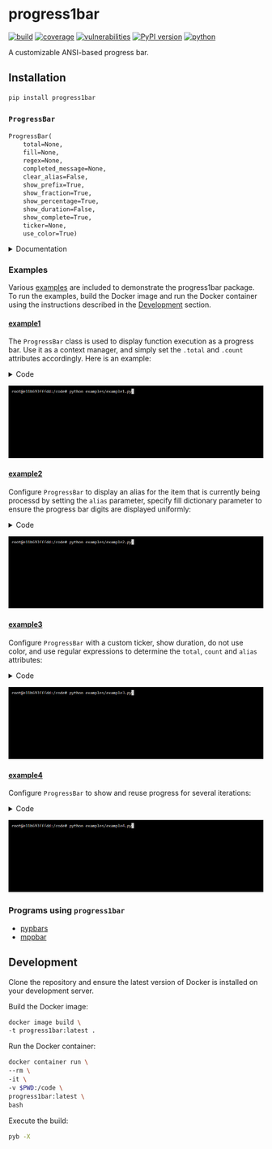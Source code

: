 # progress1bar
[![build](https://github.com/soda480/progress1bar/actions/workflows/main.yml/badge.svg)](https://github.com/soda480/progress1bar/actions/workflows/main.yml)
[![coverage](https://img.shields.io/badge/coverage-100%25-brightgreen)](https://pybuilder.io/)
[![vulnerabilities](https://img.shields.io/badge/vulnerabilities-None-brightgreen)](https://pypi.org/project/bandit/)
[![PyPI version](https://badge.fury.io/py/progress1bar.svg)](https://badge.fury.io/py/progress1bar)
[![python](https://img.shields.io/badge/python-3.7%20%7C%203.8%20%7C%203.9%20%7C%203.10-teal)](https://www.python.org/downloads/)

A customizable ANSI-based progress bar.

## Installation
```bash
pip install progress1bar
```

### `ProgressBar`

```
ProgressBar(
    total=None,
    fill=None,
    regex=None,
    completed_message=None,
    clear_alias=False,
    show_prefix=True,
    show_fraction=True,
    show_percentage=True,
    show_duration=False,
    show_complete=True,
    ticker=None,
    use_color=True)
```

<details><summary>Documentation</summary>

> `total` - An integer for the total number of items the progress bar will show that need to be completed.

> `fill` - A dictionary whose key values are integers that dictate the number of leading zeros the progress bar should add to the `total` and `completed` values; this is optional and should be used to format the progress bar appearance. The supported key values are `max_total` and `max_completed`.

> `regex` - A dictionary whose key values are regular expressions for `total`, `count` and `alias`. The regular expressions will be checked against the log messages intercepted from the executing function, if matched the value will be used to assign the attribute for the respective progress bar. The `total` and `count` key values are required, the `alias` key value is optional.

> `completed_message` - A string to designate the message the progress bar should display when complete. Default is 'Processing complete'

> `clear_alias` - A boolean to designate if the progress bar should clear the alias when complete.

> `show_prefix` - A boolean to designate if the prefix of `Processing ` should be printed prefixing the progress bar.

> `show_fraction` - A boolean to designate if the fraction should be printed with the progress bar.

> `show_percentage` - A boolean to designate if the percentage should be printed with the progress bar.

> `show_duration` - A boolean to designate if the duration should be printed after progress bar execution.

> `show_complete` - A boolean to designate if the completed message is to be displayed upon progress bar completion.

> `ticker` - A integer representing unicode character to print as the progress bar ticker. Refer to [unicode chart](https://www.ssec.wisc.edu/~tomw/java/unicode.html) for values. Default is 9632 (black square ■).

> `use_color` - A boolean to designate if the progress bar should be displayed with color. Default is `True`.

**Attributes**

> `count` - An integer attribute to increment that designates the current count. When count reaches total the progress bar will show complete.

> `alias` - A string attribute to set the alias of the progress bar.

**Functions**

> **reset()**
>> Reset the progress bar so that it can be used again. It will maintain and show the number of times the progress bar has been used.

</details>


### Examples

Various [examples](https://github.com/soda480/progress1bar/tree/master/examples) are included to demonstrate the progress1bar package. To run the examples, build the Docker image and run the Docker container using the instructions described in the [Development](#development) section.

#### [example1](https://github.com/soda480/progress1bar/tree/master/examples/example1.py)

The `ProgressBar` class is used to display function execution as a progress bar. Use it as a context manager, and simply set the `.total` and `.count` attributes accordingly. Here is an example:

<details><summary>Code</summary>

```Python
import time
from progress1bar import ProgressBar

with ProgressBar(total=250) as pb:
    for _ in range(pb.total):
        pb.count += 1
        # simulate work
        time.sleep(.01)
```

</details>

![example](https://raw.githubusercontent.com/soda480/progress1bar/master/docs/images/example1.gif)

#### [example2](https://github.com/soda480/progress1bar/tree/master/examples/example2.py)

Configure `ProgressBar` to display an alias for the item that is currently being processd by setting the `alias` parameter, specify fill dictionary parameter to ensure the progress bar digits are displayed uniformly:

<details><summary>Code</summary>

```Python
import time
from faker import Faker
from progress1bar import ProgressBar

completed_message = 'Processed names complete'
with ProgressBar(total=75, completed_message=completed_message, clear_alias=True, show_fraction=False, show_prefix=False, show_duration=True) as pb:
    for _ in range(pb.total):
        pb.alias = Faker().name()
        # simulate work
        time.sleep(.08)
        pb.count += 1
```

</details>

![example](https://raw.githubusercontent.com/soda480/progress1bar/master/docs/images/example2.gif)

#### [example3](https://github.com/soda480/progress1bar/tree/master/examples/example3.py)

Configure `ProgressBar` with a custom ticker, show duration, do not use color, and use regular expressions to determine the `total`, `count` and `alias` attributes:

<details><summary>Code</summary>

```Python
import random
from faker import Faker
from progress1bar import ProgressBar

regex = {
    'total': r'^processing total of (?P<value>\d+)$',
    'count': r'^processed .*$',
    'alias': r'^processor is (?P<value>.*)$'
}
with ProgressBar(ticker=9733, regex=regex, use_color=False, show_duration=True) as pb:
    pb.match(f'processor is {Faker().name()}')
    total = random.randint(500, 750)
    pb.match(f'processing total of {total}')
    for _ in range(total):
        pb.match(f'processed {Faker().name()}')
```

</details>

![example](https://raw.githubusercontent.com/soda480/progress1bar/master/docs/images/example3.gif)

#### [example4](https://github.com/soda480/progress1bar/tree/master/examples/example4.py)

Configure `ProgressBar` to show and reuse progress for several iterations:

<details><summary>Code</summary>

```Python
import random
import time
from faker import Faker
from progress1bar import ProgressBar

TOTAL_ITEMS = 300
ITERATIONS = 4

print(f'Execute {ITERATIONS} iterations of varying totals:')
with ProgressBar(show_prefix=False, show_fraction=False, show_duration=True) as pb:
    iterations = 0
    while True:
        if iterations == ITERATIONS:
            pb.alias = ''
            pb.complete = True
            break
        pb.alias = Faker().name()
        pb.total = random.randint(100, TOTAL_ITEMS)
        for _ in range(pb.total):
            Faker().name()
            pb.count += 1
        iterations += 1
        pb.reset()
        time.sleep(.4)
```

</details>

![example](https://raw.githubusercontent.com/soda480/progress1bar/master/docs/images/example4.gif)

### Programs using `progress1bar`

* [pypbars](https://pypi.org/project/pypbars/)
* [mppbar](https://pypi.org/project/mppbar/)

## Development ##

Clone the repository and ensure the latest version of Docker is installed on your development server.

Build the Docker image:
```sh
docker image build \
-t progress1bar:latest .
```

Run the Docker container:
```sh
docker container run \
--rm \
-it \
-v $PWD:/code \
progress1bar:latest \
bash
```

Execute the build:
```sh
pyb -X
```

